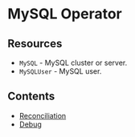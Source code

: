 # MySQL Operator

## Resources

* `MySQL` - MySQL cluster or server.
* `MySQLUser` - MySQL user.

## Contents


- [Reconciliation](reconciliation.md)
- [Debug](debug.md)
